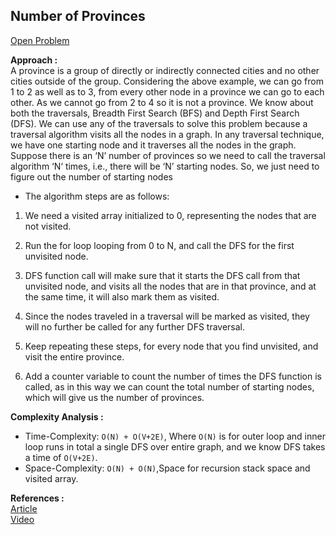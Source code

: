## Number of Provinces

[Open Problem](https://practice.geeksforgeeks.org/problems/number-of-provinces/1)

**Approach :**<br>
A province is a group of directly or indirectly connected cities and no other cities outside of the group. Considering the above example, we can go from 1 to 2 as well as to 3, from every other node in a province we can go to each other. As we cannot go from 2 to 4 so it is not a province. We know about both the traversals, Breadth First Search (BFS) and Depth First Search (DFS). We can use any of the traversals to solve this problem because a traversal algorithm visits all the nodes in a graph. In any traversal technique, we have one starting node and it traverses all the nodes in the graph. Suppose there is an ‘N’ number of provinces so we need to call the traversal algorithm ‘N‘ times, i.e., there will be ‘N’ starting nodes. So, we just need to figure out the number of starting nodes<br>

-   The algorithm steps are as follows:

1. We need a visited array initialized to 0, representing the nodes that are not visited.<br>
2. Run the for loop looping from 0 to N, and call the DFS for the first unvisited node.<br>
3. DFS function call will make sure that it starts the DFS call from that unvisited node, and visits all the nodes that are in that province, and at the same time, it will also mark them as visited. <br>
4. Since the nodes traveled in a traversal will be marked as visited, they will no further be called for any further DFS traversal. <br>

5. Keep repeating these steps, for every node that you find unvisited, and visit the entire province.<br>
6. Add a counter variable to count the number of times the DFS function is called, as in this way we can count the total number of starting nodes, which will give us the number of provinces.<br>

**Complexity Analysis :**<br>

-   Time-Complexity: `O(N) + O(V+2E)`, Where `O(N)` is for outer loop and inner loop runs in total a single DFS over entire graph, and we know DFS takes a time of `O(V+2E)`.
-   Space-Complexity: `O(N) + O(N)`,Space for recursion stack space and visited array.

**References :**<br>
[Article](https://takeuforward.org/data-structure/number-of-provinces/) <br>
[Video](https://www.youtube.com/watch?v=ACzkVtewUYA&list=PLgUwDviBIf0oE3gA41TKO2H5bHpPd7fzn&index=7)
